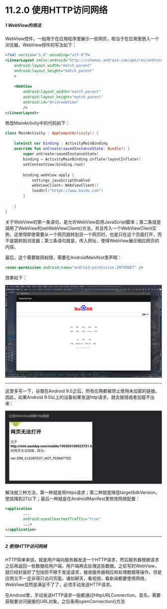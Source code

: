 # 11.2.0 使用HTTP访问网络

##### 1 WebView的用法

WebView控件，一般用于在应用程序里展示一些网页，相当于在应用里嵌入一个浏览器。WebView控件的写法如下：

```xml
<?xml version="1.0" encoding="utf-8"?>
<LinearLayout xmlns:android="http://schemas.android.com/apk/res/android"
    android:layout_width="match_parent"
    android:layout_height="match_parent"
    >
  
    <WebView
        android:layout_width="match_parent"
        android:layout_height="match_parent"
        android:id="@+id/webView"
        />
</LinearLayout>
```

修改MainActivity中的代码如下：

```kotlin
class MainActivity : AppCompatActivity() {

    lateinit var binding : ActivityMainBinding
    override fun onCreate(savedInstanceState: Bundle?) {
        super.onCreate(savedInstanceState)
        binding = ActivityMainBinding.inflate(layoutInflater)
        setContentView(binding.root)

        binding.webView.apply { 
            settings.javaScriptEnabled
            webViewClient= WebViewClient()
            loadUrl("https://www.baidu.com")
        }
  
    }
}
```

关于WebView的第一条语句，是允许WebView启用JavaScript脚本；第二条就是调用了WebView的setWebViewClient()方法，并且传入一个WebViewClient实例，这使得即使需要从一个网页跳转到另一个网页时，也是只在这个页面打开，而不是跳转到浏览器；第三条语句就是，传入网址，使得WebView展示相应网页的内容。

最后，这个需要联网权限，需要在AndroidManifest里声明：

```xml
<uses-permission android:name="android.permission.INTERNET" />
```

效果如下：

![1674390803686](image/11.2.0使用HTTP访问网络/1674390803686.png)

---

这里多写一下，谷歌在Android 9.0之后，所有应用都被禁止使用未加密的链接。因此，如果Android 9.0以上的设备如果发送http请求，就会报错或者加载不出来：

![1674391217433](image/11.2.0使用HTTP访问网络/1674391217433.png)

解决就三种方法，第一种就是用https请求；第二种就是降低targetSdkVersion，使其降到27以下；最后一种就是在AndroidManifest里修改网络配置：

```xml
<application
        ...
        android:usesCleartextTraffic="true"
        ...>
</application>
```

---

##### 2 使用HTTP访问网络

HTTP简单来说，就是用户端向服务器发送一个HTTP请求，然后服务器根据请求之后再返回一些数据给用户端，用户端再去处理这些数据。之前写的WebView，就已经封装好了包括但不限于发送请求，接收服务器相应和处理数据等操作。但是应用又不一定非得只访问页面，诸如聊天，看视频，看新闻都要使用网络，WebView显然是满足不了了，必须手动发送HTTP请求。

在Android里，手动发送HTTP请求一般都通过HttpURLConnection。首先，需要获取要访问链接的URL对象，之后条用openConnection()方法
